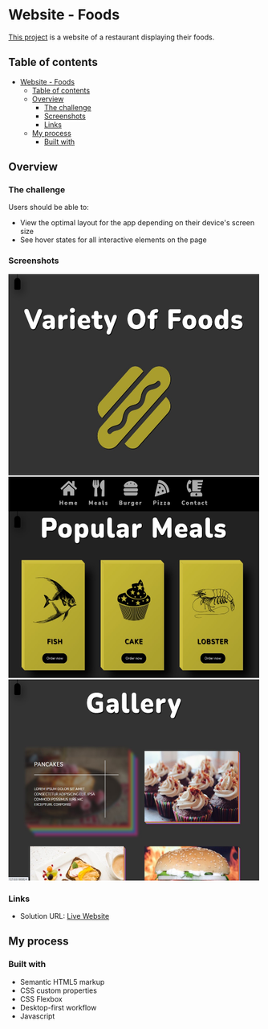 # Website - Foods

[This project](https://gurhanalan.github.io/WebsiteProject-Foods/) is a website of a restaurant displaying their foods.

## Table of contents

-   [Website - Foods](#website---foods)
    -   [Table of contents](#table-of-contents)
    -   [Overview](#overview)
        -   [The challenge](#the-challenge)
        -   [Screenshots](#screenshots)
        -   [Links](#links)
    -   [My process](#my-process)
        -   [Built with](#built-with)

## Overview

### The challenge

Users should be able to:

-   View the optimal layout for the app depending on their device's screen size
-   See hover states for all interactive elements on the page
<!-- -   Change the position, color, shape and size of a box by click the control buttons. -->

### Screenshots

<img  src="./images/ws-foods1.jpg" alt="html" height=400 width=500><br/>
<img  src="./images/ws-foods2.jpg" alt="html" height=400 width=500><br/>
<img  src="./images/ws-foods3.jpg" alt="html" height=400 width=500><br/>

<!-- ![](img/csspropertychanger.jpg) -->

### Links

-   Solution URL: [Live Website](https://gurhanalan.github.io/WebsiteProject-Foods/)

## My process

### Built with

-   Semantic HTML5 markup
-   CSS custom properties
-   CSS Flexbox
-   Desktop-first workflow
-   Javascript
